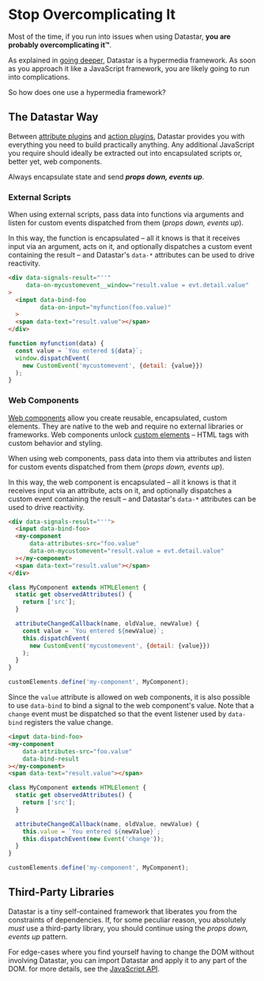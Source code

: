 # Stop Overcomplicating It

Most of the time, if you run into issues when using Datastar, **you are probably overcomplicating it™**. 

As explained in [going deeper](/guide/going_deeper), Datastar is a hypermedia framework. As soon as you approach it like a JavaScript framework, you are likely going to run into complications.

So how does one use a hypermedia framework?

## The Datastar Way

Between [attribute plugins](/reference/attribute_plugins) and [action plugins](/reference/action_plugins), Datastar provides you with everything you need to build practically anything. Any additional JavaScript you require should ideally be extracted out into encapsulated scripts or, better yet, web components. 

<div class="alert alert-info">
    <iconify-icon icon="simple-icons:rocket"></iconify-icon>
    <div>
        Always encapsulate state and send <strong><em>props down, events up</em></strong>.
    </div>
</div>

### External Scripts

When using external scripts, pass data into functions via arguments and listen for custom events dispatched from them (_props down, events up_).

In this way, the function is encapsulated – all it knows is that it receives input via an argument, acts on it, and optionally dispatches a custom event containing the result – and Datastar's `data-*` attributes can be used to drive reactivity.

```html
<div data-signals-result="''"
     data-on-mycustomevent__window="result.value = evt.detail.value"
>
  <input data-bind-foo 
         data-on-input="myfunction(foo.value)"
  >
  <span data-text="result.value"></span>
</div>
```

```js
function myfunction(data) {
  const value = `You entered ${data}`;
  window.dispatchEvent(
    new CustomEvent('mycustomevent', {detail: {value}})
  );
}
```

### Web Components

[Web components](https://developer.mozilla.org/en-US/docs/Web/API/Web_components) allow you create reusable, encapsulated, custom elements. They are native to the web and require no external libraries or frameworks. Web components unlock [custom elements](https://developer.mozilla.org/en-US/docs/Web/API/Web_components/Using_custom_elements) – HTML tags with custom behavior and styling.

When using web components, pass data into them via attributes and listen for custom events dispatched from them (_props down, events up_).

In this way, the web component is encapsulated – all it knows is that it receives input via an attribute, acts on it, and optionally dispatches a custom event containing the result – and Datastar's `data-*` attributes can be used to drive reactivity.

```html
<div data-signals-result="''">
  <input data-bind-foo>
  <my-component
      data-attributes-src="foo.value"
      data-on-mycustomevent="result.value = evt.detail.value"
  ></my-component>
  <span data-text="result.value"></span>
</div>
```

```js
class MyComponent extends HTMLElement {
  static get observedAttributes() {
    return ['src'];
  }

  attributeChangedCallback(name, oldValue, newValue) {
    const value = `You entered ${newValue}`;
    this.dispatchEvent(
      new CustomEvent('mycustomevent', {detail: {value}})
    );
  }
}

customElements.define('my-component', MyComponent);
```

Since the `value` attribute is allowed on web components, it is also possible to use `data-bind` to bind a signal to the web component's value. Note that a `change` event must be dispatched so that the event listener used by `data-bind` registers the value change.

```html
<input data-bind-foo>
<my-component
    data-attributes-src="foo.value"
    data-bind-result
></my-component>
<span data-text="result.value"></span>
```

```js
class MyComponent extends HTMLElement {
  static get observedAttributes() {
    return ['src'];
  }

  attributeChangedCallback(name, oldValue, newValue) {
    this.value = `You entered ${newValue}`;
    this.dispatchEvent(new Event('change'));
  }
}

customElements.define('my-component', MyComponent);
```

## Third-Party Libraries

Datastar is a tiny self-contained framework that liberates you from the constraints of dependencies. If, for some peculiar reason, you absolutely _must_ use a third-party library, you should continue using the _props down, events up_ pattern.

For edge-cases where you find yourself having to change the DOM without involving Datastar, you can import Datastar and apply it to any part of the DOM. for more details, see the [JavaScript API](/reference/javascript_api).